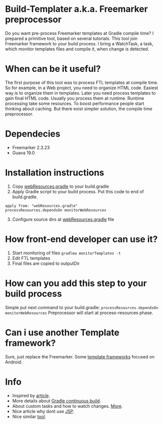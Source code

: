 # Build-Templater a.k.a. Freemarker preprocessor
Do you want pre-process Freemarker templates at Gradle compile time?
I prepared a primitive tool, based on several tutorials. This tool join Freemarker framework to your build process.
I bring a WatchTask, a task, which monitor templates files and compile it, when change is detected.

# When can be it useful?
The first purpose of this tool was to process FTL templates at compile time.
So for example, in a Web project, you need to organize HTML code. Easiest way is to organize them in templates.
Later you need process templates to gain final HTML code. Usually you process them at runtime.
Runtime processing take some resources. To boost performance people start thinking about caching.
But there exist simpler solution, the compile time preprocessor.

# Dependecies
- Freemarker 2.3.23
- Guava 19.0

# Installation instructions
1. Copy [webResources.gradle](webResources.gradle) to your build.gradle
2. Apply Gradle script to your build process. Put this code to end of build.gradle.
```
apply from: "webResources.gradle"
processResources.dependsOn monitorWebResources
```
3. Configure source dirs at [webResources.gradle](webResources.gradle) file

# How front-end developer can use it?
1. Start monitoring of files
`gradlew monitorTemplates -t`
2. Edit FTL templates
3. Final files are copied to outputDir

# How can you add this step to your build process
Simple put next command to your build.gradle:
`processResources.dependsOn monitorWebResources`
Preprocessor will start at process-resources phase.

# Can i use another Template framework?
Sure, just replace the Freemarker.
Some [template frameworks](https://android-arsenal.com/tag/99) focused on Android.


# Info
- Inspired by [article](http://techbeats.deluan.com/processing-large-templates-with-gradle-and-freemarker/).
- More details about [Gradle continuous build](http://jruby-gradle.org/news/2015/09/01/gradle-spotlight-continuous-build/).
- About custom tasks and how to watch changes. [More](https://docs.gradle.org/current/userguide/custom_tasks.html#N144D1).
- Nice article why dont use [JSP](https://blog.stackhunter.com/2014/01/17/10-reasons-to-replace-your-jsps-with-freemarker-templates/#Template_Loaders).
- Nice similar [tool](https://github.com/rogern/fmpp).
